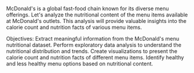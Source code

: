 McDonald's is a global fast-food chain known for its diverse menu offerings. Let's analyze the nutritional content of the menu items available at McDonald's outlets. 
This analysis will provide valuable insights into the calorie count and nutrition facts of various menu items.

Objectives:
Extract meaningful information from the McDonald's menu nutritional dataset.
Perform exploratory data analysis to understand the nutritional distribution and trends.
Create visualizations to present the calorie count and nutrition facts of different menu items.
Identify healthy and less healthy menu options based on nutritional content.
